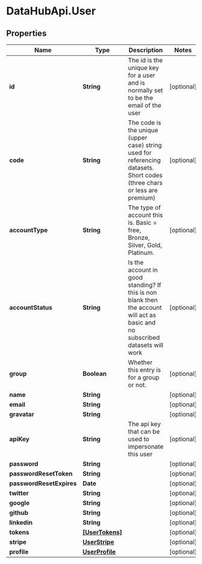 # DataHubApi.User

## Properties
Name | Type | Description | Notes
------------ | ------------- | ------------- | -------------
**id** | **String** | The id is the unique key for a user and is normally set to be the email of the user | [optional] 
**code** | **String** | The code is the unique (upper case) string used for referencing datasets. Short codes (three chars or less are premium) | [optional] 
**accountType** | **String** | The type of account this is. Basic &#x3D; free, Bronze, Silver, Gold, Platinum. | [optional] 
**accountStatus** | **String** | Is the account in good standing? If this is non blank then the account will act as basic and no subscribed datasets will work | [optional] 
**group** | **Boolean** | Whether this entry is for a group or not. | [optional] 
**name** | **String** |  | [optional] 
**email** | **String** |  | [optional] 
**gravatar** | **String** |  | [optional] 
**apiKey** | **String** | The api key that can be used to impersonate this user | [optional] 
**password** | **String** |  | [optional] 
**passwordResetToken** | **String** |  | [optional] 
**passwordResetExpires** | **Date** |  | [optional] 
**twitter** | **String** |  | [optional] 
**google** | **String** |  | [optional] 
**github** | **String** |  | [optional] 
**linkedin** | **String** |  | [optional] 
**tokens** | [**[UserTokens]**](UserTokens.md) |  | [optional] 
**stripe** | [**UserStripe**](UserStripe.md) |  | [optional] 
**profile** | [**UserProfile**](UserProfile.md) |  | [optional] 


